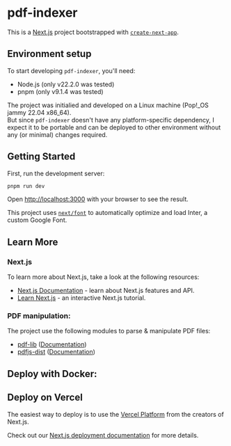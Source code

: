 # pdf-indexer

This is a [Next.js](https://nextjs.org/) project bootstrapped with [`create-next-app`](https://github.com/vercel/next.js/tree/canary/packages/create-next-app).

## Environment setup

To start developing `pdf-indexer`, you'll need:
- Node.js (only v22.2.0 was tested)
- pnpm (only v9.1.4 was tested)

The project was initialied and developed on a Linux machine (Pop!_OS jammy 22.04 x86_64).  
But since `pdf-indexer` doesn't have any platform-specific dependency, I expect it to be portable and can be deployed to other environment without any (or minimal) changes required.

## Getting Started

First, run the development server:

```bash
pnpm run dev
```

Open [http://localhost:3000](http://localhost:3000) with your browser to see the result.

This project uses [`next/font`](https://nextjs.org/docs/basic-features/font-optimization) to automatically optimize and load Inter, a custom Google Font.

## Learn More

### Next.js
To learn more about Next.js, take a look at the following resources:

- [Next.js Documentation](https://nextjs.org/docs) - learn about Next.js features and API.
- [Learn Next.js](https://nextjs.org/learn) - an interactive Next.js tutorial.

### PDF manipulation:

The project use the following modules to parse & manipulate PDF files:

- [pdf-lib](https://www.npmjs.com/package/pdf-lib) ([Documentation](https://pdf-lib.js.org/))
- [pdfjs-dist](https://www.npmjs.com/package/pdfjs-dist) ([Documentation](https://mozilla.github.io/pdf.js/))

## Deploy with Docker:



## Deploy on Vercel

The easiest way to deploy is to use the [Vercel Platform](https://vercel.com/new?utm_medium=default-template&filter=next.js&utm_source=create-next-app&utm_campaign=create-next-app-readme) from the creators of Next.js.

Check out our [Next.js deployment documentation](https://nextjs.org/docs/deployment) for more details.
